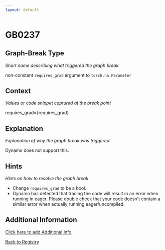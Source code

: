 ```yaml
---
layout: default
---
```

# GB0237

## Graph-Break Type
*Short name describing what triggered the graph break*

non-constant `requires_grad` argument to `torch.nn.Parameter`

## Context
*Values or code snippet captured at the break point*

requires_grad={requires_grad}

## Explanation
*Explanation of why the graph break was triggered*

Dynamo does not support this.

## Hints
*Hints on how to resolve the graph break*

- Change `requires_grad` to be a bool.
- Dynamo has detected that tracing the code will result in an error when running in eager. Please double check that your code doesn't contain a similar error when actually running eager/uncompiled.


## Additional Information

<!-- ADDITIONAL INFORMATION START - Add custom information below this line -->

<!-- ADDITIONAL INFORMATION END -->


[Click here to add Additional Info](https://github.com/meta-pytorch/compile-graph-break-site/edit/main/docs/gb/gb0237.md)

[Back to Registry](../index.html)
